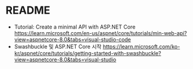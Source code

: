 # README
- Tutorial: Create a minimal API with ASP.NET Core https://learn.microsoft.com/en-us/aspnet/core/tutorials/min-web-api?view=aspnetcore-8.0&tabs=visual-studio-code
- Swashbuckle 및 ASP.NET Core 시작 https://learn.microsoft.com/ko-kr/aspnet/core/tutorials/getting-started-with-swashbuckle?view=aspnetcore-8.0&tabs=visual-studio
